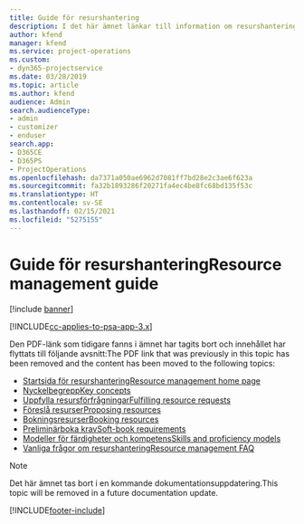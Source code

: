 ```yaml
---
title: Guide för resurshantering
description: I det här ämnet länkar till information om resurshantering i Project Service Automation.
author: kfend
manager: kfend
ms.service: project-operations
ms.custom:
- dyn365-projectservice
ms.date: 03/28/2019
ms.topic: article
ms.author: kfend
audience: Admin
search.audienceType:
- admin
- customizer
- enduser
search.app:
- D365CE
- D365PS
- ProjectOperations
ms.openlocfilehash: da7371a050ae6962d7081ff7bd28e2c3ae6f623a
ms.sourcegitcommit: fa32b1893286f20271fa4ec4be8fc68bd135f53c
ms.translationtype: HT
ms.contentlocale: sv-SE
ms.lasthandoff: 02/15/2021
ms.locfileid: "5275155"
---
```

# <a name="resource-management-guide"></a><span data-ttu-id="f5d14-103">Guide för resurshantering</span><span class="sxs-lookup"><span data-stu-id="f5d14-103">Resource management guide</span></span>

[!include [banner](../../includes/psa-now-project-operations.md)]

[!INCLUDE[cc-applies-to-psa-app-3.x](../../includes/cc-applies-to-psa-app-3x.md)]

<span data-ttu-id="f5d14-104">Den PDF-länk som tidigare fanns i ämnet har tagits bort och innehållet har flyttats till följande avsnitt:</span><span class="sxs-lookup"><span data-stu-id="f5d14-104">The PDF link that was previously in this topic has been removed and the content has been moved to the following topics:</span></span>

- [<span data-ttu-id="f5d14-105">Startsida för resurshantering</span><span class="sxs-lookup"><span data-stu-id="f5d14-105">Resource management home page</span></span>](../resource-management-home-page.md)
- [<span data-ttu-id="f5d14-106">Nyckelbegrepp</span><span class="sxs-lookup"><span data-stu-id="f5d14-106">Key concepts</span></span>](../reports-key-concepts.md)
- [<span data-ttu-id="f5d14-107">Uppfylla resursförfrågningar</span><span class="sxs-lookup"><span data-stu-id="f5d14-107">Fulfilling resource requests</span></span>](../resource-management-fulfill-requests.md)
- [<span data-ttu-id="f5d14-108">Föreslå resurser</span><span class="sxs-lookup"><span data-stu-id="f5d14-108">Proposing resources</span></span>](../resource-management-propose-resources.md)
- [<span data-ttu-id="f5d14-109">Bokningsresurser</span><span class="sxs-lookup"><span data-stu-id="f5d14-109">Booking resources</span></span>](../resource-management-book-resources-scheduleboard.md)
- [<span data-ttu-id="f5d14-110">Preliminärboka krav</span><span class="sxs-lookup"><span data-stu-id="f5d14-110">Soft-book requirements</span></span>](../resource-management-softbook-requirements.md)
- [<span data-ttu-id="f5d14-111">Modeller för färdigheter och kompetens</span><span class="sxs-lookup"><span data-stu-id="f5d14-111">Skills and proficiency models</span></span>](../resource-management-skills-proficiency.md)
- [<span data-ttu-id="f5d14-112">Vanliga frågor om resurshantering</span><span class="sxs-lookup"><span data-stu-id="f5d14-112">Resource management FAQ</span></span>](../resource-management-faq.md)

> [!NOTE]
> <span data-ttu-id="f5d14-113">Det här ämnet tas bort i en kommande dokumentationsuppdatering.</span><span class="sxs-lookup"><span data-stu-id="f5d14-113">This topic will be removed in a future documentation update.</span></span> 


[!INCLUDE[footer-include](../../includes/footer-banner.md)]